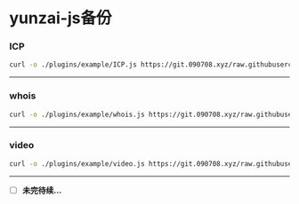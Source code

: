 # yunzai-js备份

### ICP
```bash
curl -o ./plugins/example/ICP.js https://git.090708.xyz/raw.githubusercontent.com/kukujik/yunzai-js/refs/heads/main/ICP.js
```
---
### whois
```bash
curl -o ./plugins/example/whois.js https://git.090708.xyz/raw.githubusercontent.com/kukujik/yunzai-js/refs/heads/main/whois.js
```
---
### video
```bash
curl -o ./plugins/example/video.js https://git.090708.xyz/raw.githubusercontent.com/kukujik/yunzai-js/refs/heads/main/video.js
```
---
- [ ] **未完待续...**

